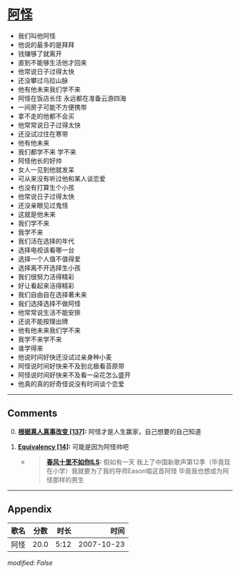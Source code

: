 # [阿怪](https://music.163.com/song?id=65389)

* 我们叫他阿怪
* 他说的最多的是拜拜
* 钱赚够了就离开
* 直到不能够生活他才回来
* 他常说日子过得太快
* 还没攀过乌拉山脉
* 他有他未来我们学不来
* 阿怪在饭店长住 永远都在准备云游四海
* 一间房子可能不方便携带
* 拿不走的他都不会买
* 他常常说日子过得太快
* 还没试过住在寒带
* 他有他未来
* 我们都学不来 学不来
* 阿怪他长的好帅
* 女人一见到他就发呆
* 可从来没有听过他和某人谈恋爱
* 也没有打算生个小孩
* 他常说日子过得太快
* 还没亲眼见过鬼怪
* 这就是他未来
* 我们学不来
* 我学不来
* 我们活在选择的年代
* 选择电视该看哪一台
* 选择一个人值不值得爱
* 选择离不开选择生小孩
* 我们很努力活得精彩
* 好让看起来活得精彩
* 我们自由自在选择著未来
* 我们选择选择不做阿怪
* 他常常说生活不能安排
* 还说不能按理出牌
* 他有他未来我们学不来
* 我学不来学不来
* 谁学得来
* 他说时间好快还没试过亲身种小麦
* 阿怪说时间好快来不及到北极看苔原带
* 阿怪说时间好快来不及看一朵花怎么盛开
* 他真的真的好奇怪说没有时间谈个恋爱


---

## Comments
0. **[根据真人真事改变 \[137\]](https://music.163.com/#/user/home?id=29659245):** 阿怪才是人生赢家，自己想要的自己知道

1. **[Equivalency \[14\]](https://music.163.com/#/user/home?id=294576126):** 可能是因为阿怪帅吧
	* > **[春风十里不如你ILS](https://music.163.com/#/user/home?id=263897050):** 假如有一天 我上了中国新歌声第12季（毕竟现在小学）我就要为了我的导师Eason唱这首阿怪 毕竟我也想成为阿怪那样的男生



---

## Appendix

|歌名|分数|时长|时间|
|:---|:---:|---:|---:|
|阿怪|20.0|5:12|2007-10-23

*modified: False*